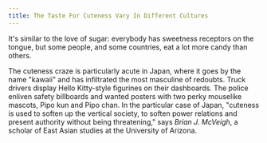 ```yaml
---
title: The Taste For Cuteness Vary In Different Cultures
---
```


It's similar to the love of sugar: everybody has sweetness receptors on the tongue, but some people, and some countries, eat a lot more candy than others.

The cuteness craze is particularly acute in Japan, where it goes by the name "kawaii" and has infiltrated the most masculine of redoubts. Truck drivers display Hello Kitty-style figurines on their dashboards. The police enliven safety billboards and wanted posters with two perky mouselike mascots, Pipo kun and Pipo chan. In the particular case of Japan, "cuteness is used to soften up the vertical society, to soften power relations and present authority without being threatening," says *Brian J. McVeigh*, a scholar of East Asian studies at the University of Arizona.
